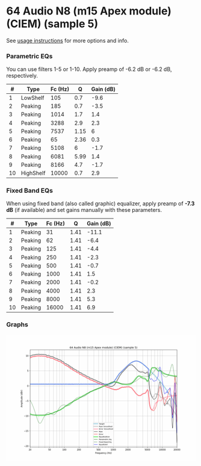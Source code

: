 # 64 Audio N8 (m15 Apex module) (CIEM) (sample 5)
See [usage instructions](https://github.com/jaakkopasanen/AutoEq#usage) for more options and info.

### Parametric EQs
You can use filters 1-5 or 1-10. Apply preamp of -6.2 dB or -6.2 dB, respectively.

|   # | Type      |   Fc (Hz) |    Q |   Gain (dB) |
|-----|-----------|-----------|------|-------------|
|   1 | LowShelf  |       105 | 0.7  |        -9.6 |
|   2 | Peaking   |       185 | 0.7  |        -3.5 |
|   3 | Peaking   |      1014 | 1.7  |         1.4 |
|   4 | Peaking   |      3288 | 2.9  |         2.3 |
|   5 | Peaking   |      7537 | 1.15 |         6   |
|   6 | Peaking   |        65 | 2.36 |         0.3 |
|   7 | Peaking   |      5108 | 6    |        -1.7 |
|   8 | Peaking   |      6081 | 5.99 |         1.4 |
|   9 | Peaking   |      8166 | 4.7  |        -1.7 |
|  10 | HighShelf |     10000 | 0.7  |         2.9 |

### Fixed Band EQs
When using fixed band (also called graphic) equalizer, apply preamp of **-7.3 dB** (if available) and set gains manually with these parameters.

|   # | Type    |   Fc (Hz) |    Q |   Gain (dB) |
|-----|---------|-----------|------|-------------|
|   1 | Peaking |        31 | 1.41 |       -11.1 |
|   2 | Peaking |        62 | 1.41 |        -6.4 |
|   3 | Peaking |       125 | 1.41 |        -4.4 |
|   4 | Peaking |       250 | 1.41 |        -2.3 |
|   5 | Peaking |       500 | 1.41 |        -0.7 |
|   6 | Peaking |      1000 | 1.41 |         1.5 |
|   7 | Peaking |      2000 | 1.41 |        -0.2 |
|   8 | Peaking |      4000 | 1.41 |         2.3 |
|   9 | Peaking |      8000 | 1.41 |         5.3 |
|  10 | Peaking |     16000 | 1.41 |         6.9 |

### Graphs
![](./64%20Audio%20N8%20(m15%20Apex%20module)%20(CIEM)%20(sample%205).png)
